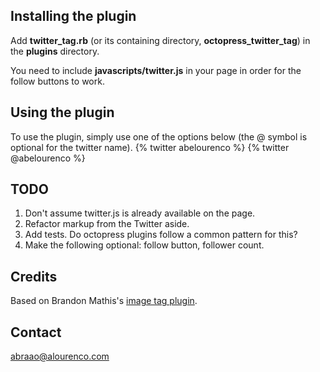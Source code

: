 ## Installing the plugin
Add **twitter_tag.rb** (or its containing directory, **octopress_twitter_tag**) in the **plugins** directory.

You need to include **javascripts/twitter.js** in your page in order for the follow buttons to work.

## Using the plugin
To use the plugin, simply use one of the options below (the @ symbol is optional for the twitter name).
    {% twitter abelourenco %}
    {% twitter @abelourenco %}

## TODO
1. Don't assume twitter.js is already available on the page.
2. Refactor markup from the Twitter aside.
3. Add tests. Do octopress plugins follow a common pattern for this?
4. Make the following optional: follow button, follower count.

## Credits
Based on Brandon Mathis's [image tag plugin](https://github.com/imathis/octopress/blob/master/plugins/image_tag.rb).

## Contact
abraao@alourenco.com
